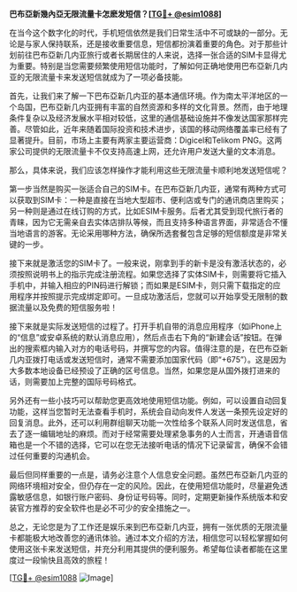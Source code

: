 **巴布亞新幾內亞无限流量卡怎麽发短信？[[TG💪+ @esim1088](https://t.me/s/esim1088)]**

在当今这个数字化的时代，手机短信依然是我们日常生活中不可或缺的一部分。无论是与家人保持联系，还是接收重要信息，短信都扮演着重要的角色。对于那些计划前往巴布亞新几内亚旅行或者长期居住的人来说，选择一张合适的SIM卡显得尤为重要。特别是当您需要频繁使用短信功能时，了解如何正确地使用巴布亞新几内亚的无限流量卡来发送短信就成为了一项必备技能。

首先，让我们来了解一下巴布亞新几内亚的基本通信环境。作为南太平洋地区的一个岛国，巴布亞新几内亚拥有丰富的自然资源和多样的文化背景。然而，由于地理条件复杂以及经济发展水平相对较低，这里的通信基础设施并不像发达国家那样完善。尽管如此，近年来随着国际投资和技术进步，该国的移动网络覆盖率已经有了显著提升。目前，市场上主要有两家主要运营商：Digicel和Telikom PNG。这两家公司提供的无限流量卡不仅支持高速上网，还允许用户发送大量的文本消息。

那么，具体来说，我们应该怎样操作才能利用这些无限流量卡顺利地发送短信呢？

第一步当然是购买一张适合自己的SIM卡。在巴布亞新几内亚，通常有两种方式可以获取到SIM卡：一种是直接在当地大型超市、便利店或专门的通讯商店里购买；另一种则是通过在线订购的方式，比如ESIM卡服务。后者尤其受到现代旅行者的青睐，因为它无需亲自去实体店排队等候，而且支持多种语言界面，非常适合不懂当地语言的游客。无论采用哪种方法，确保所选套餐包含足够的短信额度是非常关键的一步。

接下来就是激活您的SIM卡了。一般来说，刚拿到手的新卡是没有激活状态的，必须按照说明书上的指示完成注册流程。如果您选择了实体SIM卡，则需要将它插入手机中，并输入相应的PIN码进行解锁；而如果是ESIM卡，则只需下载指定的应用程序并按照提示完成绑定即可。一旦成功激活后，您就可以开始享受无限制的数据流量以及免费的短信服务啦！

接下来就是实际发送短信的过程了。打开手机自带的消息应用程序（如iPhone上的“信息”或安卓系统的默认消息应用），然后点击右下角的“新建会话”按钮。在弹出的搜索框内输入对方的电话号码，并撰写您的内容。值得注意的是，在巴布亞新几内亚拨打电话或发送短信时，通常不需要添加国家代码（即“+675”）。这是因为大多数本地设备已经预设了正确的区号信息。当然，如果您是从国外拨打进来的话，则需要加上完整的国际号码格式。

另外还有一些小技巧可以帮助您更高效地使用短信功能。例如，可以设置自动回复功能，这样当您暂时无法查看手机时，系统会自动向发件人发送一条预先设定好的回复消息。此外，还可以利用群组聊天功能一次性给多个联系人同时发送信息，省去了逐一编辑地址的麻烦。而对于经常需要处理紧急事务的人士而言，开通语音信箱也是一个不错的选择，它可以在您无法接听电话的情况下记录留言，确保不会错过任何重要的沟通机会。

最后但同样重要的一点是，请务必注意个人信息安全问题。虽然巴布亞新几内亚的网络环境相对安全，但仍存在一定的风险。因此，在使用短信功能时，尽量避免透露敏感信息，如银行账户密码、身份证号码等。同时，定期更新操作系统版本和安装官方推荐的安全软件也是必不可少的安全措施之一。

总之，无论您是为了工作还是娱乐来到巴布亞新几内亚，拥有一张优质的无限流量卡都能极大地改善您的通讯体验。通过本文介绍的方法，相信您可以轻松掌握如何使用这张卡来发送短信，并充分利用其提供的便利服务。希望每位读者都能在这里度过一段愉快且高效的旅程！

[[TG💪+ @esim1088](https://t.me/s/esim1088) ![Image](https://i.postimg.cc/4NQfJmqS/Snipaste-2025-05-13-00-14-12.png)]